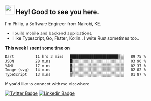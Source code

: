 <h2><img src="https://slackmojis.com/emojis/3643-cool-doge/download" width="30"/> Hey! Good to see you here.</h2>

<p>I'm Philip, a Software Engineer from Nairobi, KE. 

- I build mobile and backend applications.
- I like Typescript, Go, Flutter, Kotlin.. I write Rust sometimes too..</p>

**This week I spent some time on**
<!--START_SECTION:waka-->

```txt
Dart          11 hrs 3 mins   ██████████████████████▒░░   89.75 %
JSON          28 mins         █░░░░░░░░░░░░░░░░░░░░░░░░   03.90 %
YAML          17 mins         ▓░░░░░░░░░░░░░░░░░░░░░░░░   02.37 %
Image (svg)   14 mins         ▓░░░░░░░░░░░░░░░░░░░░░░░░   02.02 %
TypeScript    13 mins         ▒░░░░░░░░░░░░░░░░░░░░░░░░   01.87 %
```

<!--END_SECTION:waka-->

If you'd like to connect with me elsewhere

[![Twitter Badge](https://img.shields.io/badge/-Twitter-1ca0f1?style=flat-square&labelColor=1ca0f1&logo=twitter&logoColor=white&link=https://twitter.com/_diogorodrigues)](https://twitter.com/kimathiphil)  [![Linkedin Badge](https://img.shields.io/badge/-LinkedIn-blue?style=flat-square&logo=Linkedin&logoColor=white&link=https://www.linkedin.com/in/philip-kimathi-2604a9114/)](https://www.linkedin.com/in/philip-kimathi-2604a9114/)

